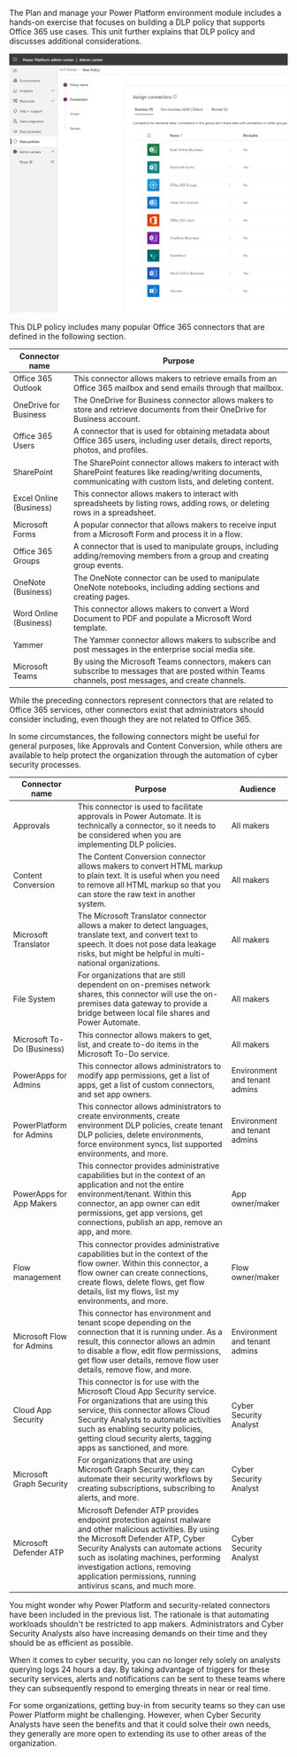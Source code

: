 The Plan and manage your Power Platform environment module includes
a hands-on exercise that focuses on building a DLP policy
that supports Office 365 use cases. This unit further
explains that DLP policy and discusses additional considerations.

![Screenshot of Power Platform Admin center Data policies page with Office 365 options on the Business tab of the Assign connectors step.](../media/3-added-connectors-update.png)

This DLP policy includes many popular Office 365 connectors that are defined in the following section.

| Connector name          | Purpose                                                                                                                                                           |
|-------------------------|-------------------------------------------------------------------------------------------------------------------------------------------------------------------|
| Office 365 Outlook      | This connector allows makers to retrieve emails from an Office 365 mailbox and send emails through that mailbox.                                                  |
| OneDrive for Business   | The OneDrive for Business connector allows makers to store and retrieve documents from their OneDrive for Business account.                                       |
| Office 365 Users        | A connector that is used for obtaining metadata about Office 365 users, including user details, direct reports, photos, and profiles.                             |
| SharePoint              | The SharePoint connector allows makers to interact with SharePoint features like reading/writing documents, communicating with custom lists, and deleting content. |
| Excel Online (Business) | This connector allows makers to interact with spreadsheets by listing rows, adding rows, or deleting rows in a spreadsheet.                                        |
| Microsoft Forms         | A popular connector that allows makers to receive input from a Microsoft Form and process it in a flow.                                                           |
| Office 365 Groups       | A connector that is used to manipulate groups, including adding/removing members from a group and creating group events.                                                  |
| OneNote (Business)      | The OneNote connector can be used to manipulate OneNote notebooks, including adding sections and creating pages.                                                   |
| Word Online (Business)  | This connector allows makers to convert a Word Document to PDF and populate a Microsoft Word template.                                                            |
| Yammer                  | The Yammer connector allows makers to subscribe and post messages in the enterprise social media site.                                                            |
| Microsoft Teams         | By using the Microsoft Teams connectors, makers can subscribe to messages that are posted within Teams channels, post messages, and create channels.                            |

While the preceding connectors represent connectors that are related
to Office 365 services, other connectors exist that
administrators should consider including, even though they are not
related to Office 365.

In some circumstances, the following connectors might be useful for general
purposes, like Approvals and Content Conversion, while others are available
to help protect the organization through the automation of cyber security
processes.

 | Connector name             | Purpose                                                                                                                                                                                                                                                                                                                | Audience                      |
|----------------------------|------------------------------------------------------------------------------------------------------------------------------------------------------------------------------------------------------------------------------------------------------------------------------------------------------------------------|-------------------------------|
| Approvals                  | This connector is used to facilitate approvals in Power Automate. It is technically a connector, so it needs to be considered when you are implementing DLP policies.                                                                                                                                                           | All makers                    |
| Content Conversion         | The Content Conversion connector allows makers to convert HTML markup to plain text. It is useful when you need to remove all HTML markup so that you can store the raw text in another system.                                                                                                                 | All makers                    |
| Microsoft Translator       | The Microsoft Translator connector allows a maker to detect languages, translate text, and convert text to speech. It does not pose data leakage risks, but might be helpful in multi-national organizations.                                                                                                        | All makers                    |
| File System                | For organizations that are still dependent on on-premises network shares, this connector will use the on-premises data gateway to provide a bridge between local file shares and Power Automate.                                                                                                                     | All makers                    |
| Microsoft To-Do (Business) | This connector allows makers to get, list, and create to-do items in the Microsoft To-Do service.                                                                                                                                                                                                                       | All makers                    |
| PowerApps for Admins       | This connector allows administrators to modify app permissions, get a list of apps, get a list of custom connectors, and set app owners.                                                                                                                                                                                | Environment and tenant admins |
| PowerPlatform for Admins   | This connector allows administrators to create environments, create environment DLP policies, create tenant DLP policies, delete environments, force environment syncs, list supported environments, and more.                                                                                                          | Environment and tenant admins |
| PowerApps for App Makers   | This connector provides administrative capabilities but in the context of an application and not the entire environment/tenant. Within this connector, an app owner can edit permissions, get app versions, get connections, publish an app, remove an app, and more.                                                  | App owner/maker               |
| Flow management            | This connector provides administrative capabilities but in the context of the flow owner. Within this connector, a flow owner can create connections, create flows, delete flows, get flow details, list my flows, list my environments, and more.                                                                     | Flow owner/maker              |
| Microsoft Flow for Admins  | This connector has environment and tenant scope depending on the connection that it is running under. As a result, this connector allows an admin to disable a flow, edit flow permissions, get flow user details, remove flow user details, remove flow, and more.                                                   | Environment and tenant admins |
| Cloud App Security         | This connector is for use with the Microsoft Cloud App Security service. For organizations that are using this service, this connector allows Cloud Security Analysts to automate activities such as enabling security policies, getting cloud security alerts, tagging apps as sanctioned, and more.                   | Cyber Security Analyst        |
| Microsoft Graph Security   | For organizations that are using Microsoft Graph Security, they can automate their security workflows by creating subscriptions, subscribing to alerts, and more.                                                                                                                                                       | Cyber Security Analyst        |
| Microsoft Defender ATP     | Microsoft Defender ATP provides endpoint protection against malware and other malicious activities. By using the Microsoft Defender ATP, Cyber Security Analysts can automate actions such as isolating machines, performing investigation actions, removing application permissions, running antivirus scans, and much more. | Cyber Security Analyst        |

You might wonder why Power Platform and security-related connectors
have been included in the previous list. The rationale is that automating
workloads shouldn't be restricted to app makers. Administrators and Cyber
Security Analysts also have increasing demands on their time and they
should be as efficient as possible.

When it comes to cyber security, you can no longer rely solely on
analysts querying logs 24 hours a day. By taking advantage of triggers
for these security services, alerts and notifications can be sent to
these teams where they can subsequently respond to emerging threats in
near or real time.

For some organizations, getting buy-in from security teams so they can use
Power Platform might be challenging. However, when Cyber Security Analysts
have seen the benefits and that it could solve their own needs, they generally are more
open to extending its use to other areas of the organization.
